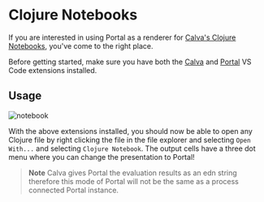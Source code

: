 # Clojure Notebooks

If you are interested in using Portal as a renderer for [Calva's Clojure
Notebooks][1], you've come to the right place.

Before getting started, make sure you have both the [Calva][2] and [Portal][3] VS Code extensions installed.

## Usage

![notebook](https://user-images.githubusercontent.com/1986211/196565058-dd6a1bfb-f27d-498a-926e-9758d9cc0b4e.gif)

With the above extensions installed, you should now be able to open any Clojure
file by right clicking the file in the file explorer and selecting `Open
With...` and selecting `Clojure Notebook`. The output cells have a three dot
menu where you can change the presentation to Portal!

> **Note** Calva gives Portal the evaluation results as an edn string therefore
> this mode of Portal will not be the same as a process connected Portal
> instance.

[1]: https://calva.io/notebooks/
[2]: https://marketplace.visualstudio.com/items?itemName=betterthantomorrow.calva
[3]: https://marketplace.visualstudio.com/items?itemName=djblue.portal
